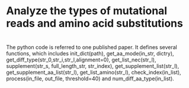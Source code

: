 # Analyze the types of mutational reads and amino acid substitutions
#
The python code is referred to one published paper.
It defines several functions, which includes init_dict(path), 
get_aa_mode(in_str, dictry), 
get_diff_type(str_0,str_i,str_l,alignment=0), 
get_list_nec(str_l), 
supplement(str_s, 
full_length_str, str_index), 
get_supplement_list(str_l), 
get_supplement_aa_list(str_l), 
get_list_amino(str_l), 
check_index(in_list), 
process(in_file, out_file, threshold=40) 
and num_diff_aa_type(in_list).
